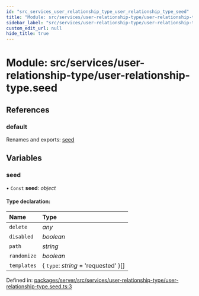 ```yaml
---
id: "src_services_user_relationship_type_user_relationship_type_seed"
title: "Module: src/services/user-relationship-type/user-relationship-type.seed"
sidebar_label: "src/services/user-relationship-type/user-relationship-type.seed"
custom_edit_url: null
hide_title: true
---
```


# Module: src/services/user-relationship-type/user-relationship-type.seed

## References

### default

Renames and exports: [seed](src_services_user_relationship_type_user_relationship_type_seed.md#seed)

## Variables

### seed

• `Const` **seed**: *object*

#### Type declaration:

Name | Type |
:------ | :------ |
`delete` | *any* |
`disabled` | *boolean* |
`path` | *string* |
`randomize` | *boolean* |
`templates` | { `type`: *string* = 'requested' }[] |

Defined in: [packages/server/src/services/user-relationship-type/user-relationship-type.seed.ts:3](https://github.com/xr3ngine/xr3ngine/blob/66a84a950/packages/server/src/services/user-relationship-type/user-relationship-type.seed.ts#L3)
